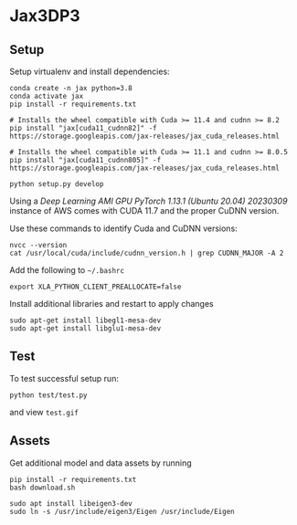 # Jax3DP3


## Setup

Setup virtualenv and install dependencies:
```
conda create -n jax python=3.8
conda activate jax
pip install -r requirements.txt

# Installs the wheel compatible with Cuda >= 11.4 and cudnn >= 8.2
pip install "jax[cuda11_cudnn82]" -f https://storage.googleapis.com/jax-releases/jax_cuda_releases.html

# Installs the wheel compatible with Cuda >= 11.1 and cudnn >= 8.0.5
pip install "jax[cuda11_cudnn805]" -f https://storage.googleapis.com/jax-releases/jax_cuda_releases.html

python setup.py develop
```

Using a *Deep Learning AMI GPU PyTorch 1.13.1 (Ubuntu 20.04) 20230309* instance of AWS comes with CUDA 11.7 and the proper CuDNN version. 

Use these commands to identify Cuda and CuDNN versions:
```
nvcc --version
cat /usr/local/cuda/include/cudnn_version.h | grep CUDNN_MAJOR -A 2
```

Add the following to `~/.bashrc`
```
export XLA_PYTHON_CLIENT_PREALLOCATE=false
```

Install additional libraries and restart to apply changes
```
sudo apt-get install libegl1-mesa-dev
sudo apt-get install libglu1-mesa-dev
```

## Test

To test successful setup run:
```
python test/test.py
```
and view `test.gif`

## Assets

Get additional model and data assets by running
```
pip install -r requirements.txt
bash download.sh
```



```
sudo apt install libeigen3-dev
sudo ln -s /usr/include/eigen3/Eigen /usr/include/Eigen
